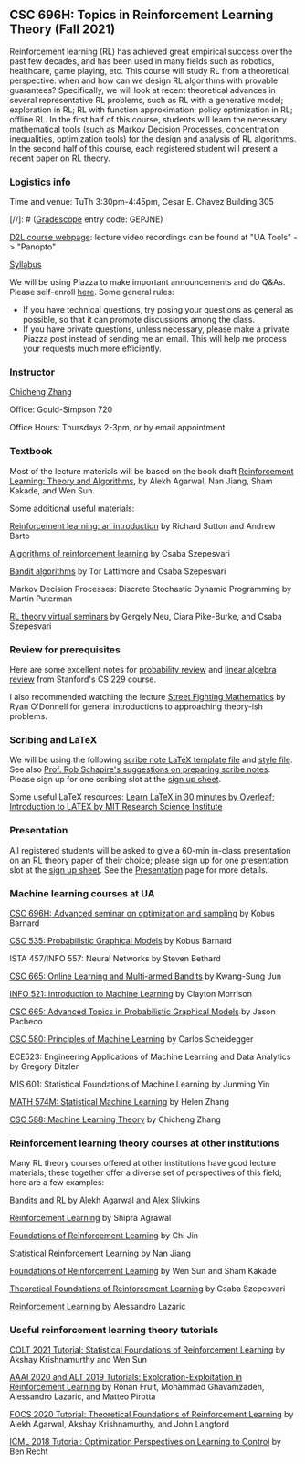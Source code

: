 ## CSC 696H: Topics in Reinforcement Learning Theory (Fall 2021)

Reinforcement learning (RL) has achieved great empirical success over the past few decades, and has been used in many fields such as robotics, healthcare, game playing, etc. This course will study RL from a theoretical perspective: when and how can we design RL algorithms with provable guarantees? Specifically, we will look at recent theoretical advances in several representative RL problems, such as RL with a generative model; exploration in RL; RL with function approximation; policy optimization in RL; offline RL. In the first half of this course, students will learn the necessary mathematical tools (such as Markov Decision Processes, concentration inequalities, optimization tools) for the design and analysis of RL algorithms. In the second half of this course, each registered student will present a recent paper on RL theory. 

### Logistics info

Time and venue: TuTh 3:30pm-4:45pm, Cesar E. Chavez Building 305

[//]: # ([Gradescope](https://www.gradescope.com/courses/60240) entry code: GEPJNE)

[D2L course webpage](https://d2l.arizona.edu/d2l/home/1077605): lecture video recordings can be found at "UA Tools" -> "Panopto"

[Syllabus](syllabus.pdf)

We will be using Piazza to make important announcements and do Q&As. Please self-enroll [here](piazza.com/arizona/fall2021/csc696h002). Some general rules:

* If you have technical questions, try posing your questions as general as possible, so that it can promote discussions among the class.
* If you have private questions, unless necessary, please make a private Piazza post instead of sending me an email. This will help me process your requests much more efficiently.

### Instructor

[Chicheng Zhang](https://zcc1307.github.io/)

Office: Gould-Simpson 720

Office Hours: Thursdays 2-3pm, or by email appointment

### Textbook

Most of the lecture materials will be based on the book draft [Reinforcement Learning: Theory and Algorithms](https://rltheorybook.github.io/rltheorybook_AJKS.pdf), by Alekh Agarwal, Nan Jiang, Sham Kakade, and Wen Sun. 

Some additional useful materials:

[Reinforcement learning: an introduction](https://www.andrew.cmu.edu/course/10-703/textbook/BartoSutton.pdf) by Richard Sutton and Andrew Barto

[Algorithms of reinforcement learning](https://sites.ualberta.ca/~szepesva/rlbook.html) by Csaba Szepesvari 

[Bandit algorithms](https://tor-lattimore.com/downloads/book/book.pdf) by Tor Lattimore and Csaba Szepesvari

Markov Decision Processes: Discrete Stochastic Dynamic Programming by Martin Puterman 

[RL theory virtual seminars](https://sites.google.com/view/rltheoryseminars/home) by Gergely Neu, Ciara Pike-Burke, and Csaba Szepesvari

### Review for prerequisites

Here are some excellent notes for [probability review](http://cs229.stanford.edu/section/cs229-prob.pdf) and [linear algebra review](http://cs229.stanford.edu/section/cs229-linalg.pdf) from Stanford's CS 229 course.

I also recommended watching the lecture [Street Fighting Mathematics](https://www.youtube.com/watch?v=qP4XEZ54eSc&list=PLm3J0oaFux3ZYpFLwwrlv_EHH9wtH6pnX&index=3) by Ryan O'Donnell for general introductions to approaching theory-ish problems.

### Scribing and LaTeX
We will be using the following [scribe note LaTeX template file](notes/scribe_template.tex) and [style file](notes/definitions.sty). See also [Prof. Rob Schapire's suggestions on preparing scribe notes](https://www.cs.princeton.edu/courses/archive/spring19/cos511/scribeinfo.html). Please sign up for one scribing slot at the [sign up sheet](https://docs.google.com/spreadsheets/d/1rcYglBVxMDPwRKHS-H9AvYpfEZawrQYynfsuJp0Nv0U/edit?usp=sharing).

Some useful LaTeX resources: [Learn LaTeX in 30 minutes by Overleaf](https://www.overleaf.com/learn/latex/Learn_LaTeX_in_30_minutes#Adding_math_to_LaTeX); [Introduction to LATEX by MIT Research Science Institute](http://web.mit.edu/rsi/www/pdfs/new-latex.pdf)


### Presentation 
All registered students will be asked to give a 60-min in-class presentation on an RL theory paper of their choice; please sign up for one presentation slot at the [sign up sheet](https://docs.google.com/spreadsheets/d/1rcYglBVxMDPwRKHS-H9AvYpfEZawrQYynfsuJp0Nv0U/edit?usp=sharing). See the [Presentation](presentation.html) page for more details. 

### Machine learning courses at UA
[CSC 696H: Advanced seminar on optimization and sampling](http://kobus.ca/teaching/cs696H/fall20/index.html) by Kobus Barnard

[CSC 535: Probabilistic Graphical Models](http://kobus.ca/teaching/cs535/spring18/index.html) by Kobus Barnard

ISTA 457/INFO 557: Neural Networks by Steven Bethard

[CSC 665: Online Learning and Multi-armed Bandits](https://kwangsungjun.github.io/teach/20.1.csc665/index.html) by Kwang-Sung Jun

[INFO 521: Introduction to Machine Learning](http://w3.sista.arizona.edu/~clayton/courses/ml/index.html) by Clayton Morrison

[CSC 665: Advanced Topics in Probabilistic Graphical Models](https://www2.cs.arizona.edu/~pachecoj/courses/csc665-1/index.html) by Jason Pacheco

[CSC 580: Principles of Machine Learning](https://cscheid.net/courses/spr19/csc665/) by Carlos Scheidegger

ECE523: Engineering Applications of Machine Learning and Data Analytics by Gregory Ditzler

MIS 601: Statistical Foundations of Machine Learning by Junming Yin

[MATH 574M: Statistical Machine Learning](http://math.arizona.edu/~hzhang/math574m.html) by Helen Zhang

[CSC 588: Machine Learning Theory](https://zcc1307.github.io/courses/csc588sp21/index.html) by Chicheng Zhang

### Reinforcement learning theory courses at other institutions

Many RL theory courses offered at other institutions have good lecture materials; these together offer a diverse set of perspectives of this field; here are a few examples:

[Bandits and RL](http://alekhagarwal.net/bandits_and_rl/) by Alekh Agarwal and Alex Slivkins

[Reinforcement Learning](https://ieor8100.github.io/rl/) by Shipra Agrawal

[Foundations of Reinforcement Learning](https://sites.google.com/view/cjin/ele524) by Chi Jin

[Statistical Reinforcement Learning](https://nanjiang.cs.illinois.edu/cs598/) by Nan Jiang

[Foundations of Reinforcement Learning](https://wensun.github.io/CS6789.html) by Wen Sun and Sham Kakade

[Theoretical Foundations of Reinforcement Learning](https://rltheory.github.io/pages/lectures/) by Csaba Szepesvari

[Reinforcement Learning](http://chercheurs.lille.inria.fr/~lazaric/Webpage/MVA-RL_Course16.html) by Alessandro Lazaric

### Useful reinforcement learning theory tutorials

[COLT 2021 Tutorial: Statistical Foundations of Reinforcement Learning](https://rltheorybook.github.io/colt21tutorial) by Akshay Krishnamurthy and Wen Sun

[AAAI 2020 and ALT 2019 Tutorials: Exploration-Exploitation in Reinforcement Learning](https://rlgammazero.github.io/) by Ronan Fruit, Mohammad Ghavamzadeh, Alessandro Lazaric, and Matteo Pirotta

[FOCS 2020 Tutorial: Theoretical Foundations of Reinforcement Learning](https://hunch.net/~tforl/) by Alekh Agarwal, Akshay Krishnamurthy, and John Langford

[ICML 2018 Tutorial: Optimization Perspectives on Learning to Control](https://people.eecs.berkeley.edu/~brecht/l2c-icml2018/) by Ben Recht